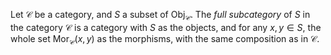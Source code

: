 Let $\mathcal{C}$ be a category, and $S$ a subset of $\mathrm{Obj}_{\mathcal{C}}$. The *full subcategory* of $S$ in the category $\mathcal{C}$ is a category with $S$ as the objects, and for any $x, y \in S$, the whole set $\mathrm{Mor}_{\mathcal{C}}(x, y)$ as the morphisms, with the same composition as in $\mathcal{C}$.
